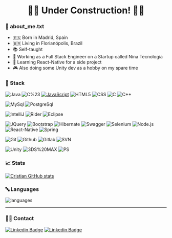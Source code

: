 
<h1 align="center"> 
	👷‍♂️ Under Construction! 👷‍♀️
</h1>

### 📝 about_me.txt

- 🇪🇸 Born in Madrid, Spain
- 🇧🇷 Living in Florianópolis, Brazil
- 📚 Self-taught
- 🔭 Working as a Full Stack Engineer on a Startup called Nina Tecnologia
- 🌱 Learning React-Native for a side project
- 🎮 Also doing some Unity dev as a hobby on my spare time

### 🔋 Stack

![Java](https://img.shields.io/badge/-Java-373737?&logo=Java&logoColor=B62829)
![C%23](https://img.shields.io/badge/-C%23-373737?&logo=C%20sharp&logoColor=68217A)
[![JavaScript](https://img.shields.io/badge/-JavaScript-373737?&logo=JavaScript&logoColor=ddc508)](https://github.com/AlvaroIsrael?tab=repositories&q=&type=&language=javascript)
![HTML5](https://img.shields.io/badge/-HTML5-373737?&logo=html5)
![CSS](https://img.shields.io/badge/-CSS-373737?&logo=css3&logoColor=1572B6)
![C](https://img.shields.io/badge/-C-373737?&logo=c)
![C++](https://img.shields.io/badge/-C%2B%2B-373737?&logo=c%2B%2B)


![MySql](https://img.shields.io/badge/-MySql-373737?&logo=MySQL)
![PostgreSql](https://img.shields.io/badge/-PostgreSql-373737?&logo=postgresql)

![IntelliJ](https://img.shields.io/badge/-IntellJ-373737?&logo=IntelliJ%20IDEA)
![Rider](https://img.shields.io/badge/-Rider-373737?&logo=Rider)
![Eclipse](https://img.shields.io/badge/-Eclipse-373737?&logo=eclipseide&logoColor=2C2255)

![JQuery](https://img.shields.io/badge/-JQuery-373737?&logo=jquery)
![Bootstrap](https://img.shields.io/badge/-Bootstrap-373737?&logo=bootstrap)
![Hibernate](https://img.shields.io/badge/-Hibernate-373737?&logo=hibernate)
![Swagger](https://img.shields.io/badge/-Swagger-373737?&logo=swagger)
![Selenium](https://img.shields.io/badge/-Selenium-373737?&logo=selenium)
![Node.js](https://img.shields.io/badge/-Node-373737?&logo=node.js)
![React-Native](https://img.shields.io/badge/-React%20Native-373737?&logo=React)
![Spring](https://img.shields.io/badge/-Spring-373737?&logo=spring)


![Git](https://img.shields.io/badge/-Git-373737?&logo=git)
![Github](https://img.shields.io/badge/-Github-373737?&logo=github)
![Gitlab](https://img.shields.io/badge/-Gitlab-373737?&logo=gitlab)
![SVN](https://img.shields.io/badge/-SVN-373737?&logo=subversion)

![Unity](https://img.shields.io/badge/-Unity-373737?&logo=unity)
![3DS%20MAX](https://img.shields.io/badge/-3DS%20Max-373737?&logo=autodesk)
![PS](https://img.shields.io/badge/-PS-373737?&logo=adobe%20photoshop)

### 📈 Stats 
 
[![Cristian GitHub stats](https://github-readme-stats.vercel.app/api?username=cristiancll&theme=vision-friendly-dark&show_icons=true&custom_title=Cristian%20Github%20Stats&include_all_commits=true)](https://github.com/cristiancll/github-readme-stats)

### 🔤 Languages 
![languages](https://github-readme-stats.vercel.app/api/top-langs/?username=cristiancll&layout=compact&theme=vision-friendly-dark)


<hr>

### 👨‍💻 Contact
[![Linkedin Badge](https://img.shields.io/badge/-LinkedIn-blue?style=flat-square&logo=Linkedin&logoColor=white&link=https://www.linkedin.com/in/cristiancll/)](https://www.linkedin.com/in/cristiancll/)
[![Linkedin Badge](https://img.shields.io/badge/-Twitter-blue?style=flat-square&logo=Twitter&logoColor=white&link=https://twitter.com/cristiancll)](https://twitter.com/cristiancll)
